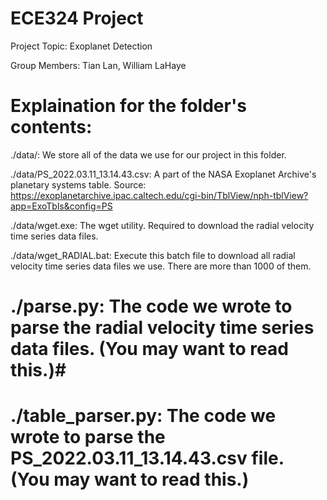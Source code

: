 # ECE324 Project

Project Topic: Exoplanet Detection

Group Members: Tian Lan, William LaHaye

# Explaination for the folder's contents:

./data/: We store all of the data we use for our project in this folder.

./data/PS_2022.03.11_13.14.43.csv: A part of the NASA Exoplanet Archive's planetary systems table. Source: https://exoplanetarchive.ipac.caltech.edu/cgi-bin/TblView/nph-tblView?app=ExoTbls&config=PS

./data/wget.exe: The wget utility. Required to download the radial velocity time series data files.

./data/wget_RADIAL.bat: Execute this batch file to download all radial velocity time series data files we use. There are more than 1000 of them.

# ./parse.py: The code we wrote to parse the radial velocity time series data files. (You may want to read this.)#

# ./table_parser.py: The code we wrote to parse the PS_2022.03.11_13.14.43.csv file. (You may want to read this.)
